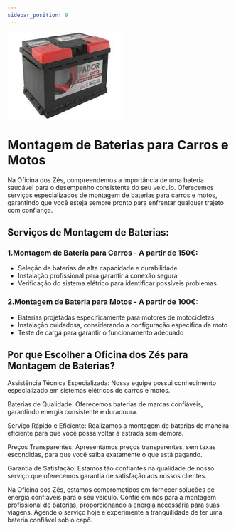 ```yaml
---
sidebar_position: 9
---
```


![Alt text](image-1.png)

# Montagem de Baterias para Carros e Motos 

Na Oficina dos Zés, compreendemos a importância de uma bateria saudável para o desempenho consistente do seu veículo. Oferecemos serviços especializados de montagem de baterias para carros e motos, garantindo que você esteja sempre pronto para enfrentar qualquer trajeto com confiança.



## Serviços de Montagem de Baterias:

### 1.Montagem de Bateria para Carros - A partir de 150€:

- Seleção de baterias de alta capacidade e durabilidade
- Instalação profissional para garantir a conexão segura
- Verificação do sistema elétrico para identificar possíveis problemas

### 2.Montagem de Bateria para Motos - A partir de 100€:

- Baterias projetadas especificamente para motores de motocicletas
- Instalação cuidadosa, considerando a configuração específica da moto
- Teste de carga para garantir o funcionamento adequado

## Por que Escolher a Oficina dos Zés para Montagem de Baterias?

Assistência Técnica Especializada: Nossa equipe possui conhecimento especializado em sistemas elétricos de carros e motos.

Baterias de Qualidade: Oferecemos baterias de marcas confiáveis, garantindo energia consistente e duradoura.

Serviço Rápido e Eficiente: Realizamos a montagem de baterias de maneira eficiente para que você possa voltar à estrada sem demora.

Preços Transparentes: Apresentamos preços transparentes, sem taxas escondidas, para que você saiba exatamente o que está pagando.

Garantia de Satisfação: Estamos tão confiantes na qualidade de nosso serviço que oferecemos garantia de satisfação aos nossos clientes.

Na Oficina dos Zés, estamos comprometidos em fornecer soluções de energia confiáveis para o seu veículo. Confie em nós para a montagem profissional de baterias, proporcionando a energia necessária para suas viagens. Agende o serviço hoje e experimente a tranquilidade de ter uma bateria confiável sob o capô.